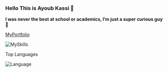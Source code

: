 ### Hello This is Ayoub Kassi 👋
**I was never the best at school or academics, I’m just a super curious guy 🔭**

[MyPortfolio](https://ayoubkassi.cf/)

![MySkills](https://github-readme-stats.vercel.app/api?username=Ayoubkassi&show_icons=true&theme=radical)

Top Languages

![Language](https://github-readme-stats.vercel.app/api/top-langs/?username=Ayoubkassi&exclude_repo=github-readme-stats,anuraghazra.github.io)



